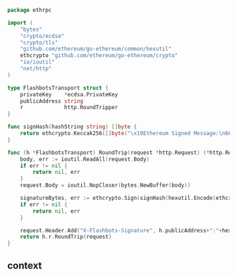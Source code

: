 [//title]: (working-go-flashbot)
[//englishtitle]: (working-go-flashbot)
[//category]: (go,snippet)
[//tags]: (go,snippet)
[//createtime]: (20210428)
[//updatetime]: (20210428)

```go
package ethrpc

import (
    "bytes"
    "crypto/ecdsa"
    "crypto/tls"
    "github.com/ethereum/go-ethereum/common/hexutil"
    ethcrypto "github.com/ethereum/go-ethereum/crypto"
    "io/ioutil"
    "net/http"
)

type FlashbotsTransport struct {
    privateKey    *ecdsa.PrivateKey
    publicAddress string
    r             http.RoundTripper
}

func signHash(hashString string) []byte {
    return ethcrypto.Keccak256([]byte("\x19Ethereum Signed Message:\n66" + hashString))
}

func (h *FlashbotsTransport) RoundTrip(request *http.Request) (*http.Response, error) {
    body, err := ioutil.ReadAll(request.Body)
    if err != nil {
        return nil, err
    }
    request.Body = ioutil.NopCloser(bytes.NewBuffer(body))

    signatureBytes, err := ethcrypto.Sign(signHash(hexutil.Encode(ethcrypto.Keccak256(body))), h.privateKey)
    if err != nil {
        return nil, err
    }

    request.Header.Add("X-Flashbots-Signature", h.publicAddress+":"+hexutil.Encode(signatureBytes))
    return h.r.RoundTrip(request)
}
```

## context
